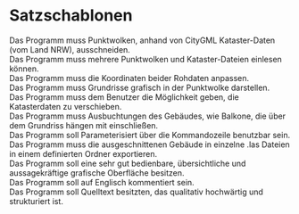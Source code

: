 # Satzschablonen

Das Programm muss Punktwolken, anhand von CityGML Kataster-Daten (vom Land NRW), ausschneiden.  
Das Programm muss mehrere Punktwolken und Kataster-Dateien einlesen können.  
Das Programm muss die Koordinaten beider Rohdaten anpassen.  
Das Programm muss Grundrisse grafisch in der Punktwolke darstellen.  
Das Programm muss dem Benutzer die Möglichkeit geben, die Katasterdaten zu verschieben.  
Das Programm muss Ausbuchtungen des Gebäudes, wie Balkone, die über dem Grundriss hängen mit einschließen.  
Das Programm soll Parameterisiert über die Kommandozeile benutzbar sein.  
Das Programm muss die ausgeschnittenen Gebäude in einzelne .las Dateien in einem definierten Ordner exportieren.  
Das Programm soll eine sehr gut bedienbare, übersichtliche und aussagekräftige grafische Oberfläche besitzen.  
Das Programm soll auf Englisch kommentiert sein.  
Das Programm soll Quelltext besitzten, das qualitativ hochwärtig und strukturiert ist.  
